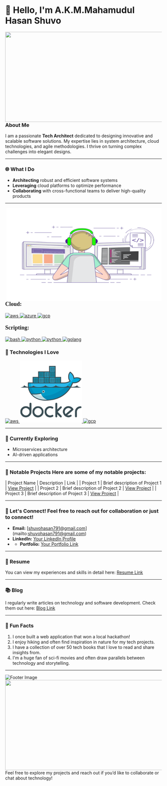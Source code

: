 # 👋 Hello, I'm A.K.M.Mahamudul Hasan Shuvo 

<img align="right" height="290" width="1010" src="https://i.ibb.co.com/dpYhkRP/Untitled-design.png"/>

### About Me 
I am a passionate **Tech Architect** 
dedicated to designing innovative and scalable software solutions. My expertise lies in system architecture, cloud technologies, and agile methodologies. I thrive on turning complex challenges into elegant designs.

--- 

### 🌐 What I Do 
- **Architecting** robust and efficient software systems
- **Leveraging** cloud platforms to optimize performance
- **Collaborating** with cross-functional teams to deliver high-quality products

---
<!-- GIF -->
<img align="right" height="300" width="500" src="https://raw.githubusercontent.com/mikonoid/mikonoid/main/images/gifs/coder3.gif" />


<!-- Cloud Section --> 
<h4><font size="+1" face="Tahoma">Cloud:</font></h4> 
<p align=" left"> 
<a href="[https://aws.amazon.com](https://aws.amazon.com/)" target="_blank" rel="noreferrer"> 
<img src="https://www.logigroup.com/images/Logo_aws.gif" alt="aws" width="80" height="80"/> 
</a> 
<a href="https://azure.microsoft.com/en-in/" target="_blank" rel="noreferrer"> 
<img src="https://www.vectorlogo.zone/logos/microsoft_azure/microsoft_azure-icon.svg" alt="azure" width="80" height="80"/> 
</a> 
<a href="[https://cloud.google.com](https://cloud.google.com/)" target="_blank" rel="noreferrer"> <img src="https://www.gend.co/hs-fs/hubfs/gcp-logo-cloud.png?width=730&name=gcp-logo-cloud.png" alt="gcp" width="80" height="80"/> 
</a>
<!-- Add more cloud-related tools here </р> 
  
<!-- Scripting Section --> 
<h4><font size="+1" face="Tahoma">Scripting:</font></h4> 
<p align="left"> 
<a href="https://www.gnu.org/software/bash/" target="_blank" rel="noreferrer"> 
<img src="https://e7.pngegg.com/pngimages/330/276/png-clipart-bash-shell-script-bourne-shell-scripting-language-unix-shell-shell-rectangle-logo.png" alt="bash" width="100" height="100"/> 
</a> 
<a href="https://www.gnu.org/software/bash/" target="_blank" rel="noreferrer"> 
<img src="https://iconscout.com/lottie-animation/python-logo-12036614" alt="python" width="100" height="100"/> 
</a> 
<a href="[https://www.python.org](https://www.python.org/)" target="_blank" rel="noreferrer"> 
<img src="https://1.giphy.com/media/KAq5w47R9rmTuvWOwa/giphy-webp" alt="python" width="100" height="100"/>
</a> 
<a href="[https://golang.org)(https://golang.org/)" target="_blank" rel="noreferrer"> 
<img src="https://perisync.com/images/gocc.gif" alt="golang" width="100" height="100"/> 
</a>
</p> 

### 🔧 Technologies I Love

<p align=" left">
<a href="[https://aws.amazon.com](https://aws.amazon.com/)" target="_blank" rel="noreferrer"> 
<img src="https://cdn.worldvectorlogo.com/logos/django.svg" alt="aws" width="200" height="200"/> 
</a> 
<a href="https://azure.microsoft.com/en-in/" target="_blank" rel="noreferrer"> 
<img src="https://raw.githubusercontent.com/devicons/devicon/master/icons/docker/docker-original-wordmark.svg" alt="azure" width="200" height="200"/> 
</a> 
<a href="[https://cloud.google.com](https://cloud.google.com/)" target="_blank" rel="noreferrer"> 
  <img src="https://upload.wikimedia.org/wikipedia/commons/thumb/3/39/Kubernetes_logo_without_workmark.svg/2109px-Kubernetes_logo_without_workmark.svg.png" alt="gcp" width="200" height="200"/> 
</a>
</р> 

--- 

### 🌱 Currently Exploring 
- Microservices architecture
- AI-driven applications

--- 

### 💼 Notable Projects Here are some of my notable projects: 
| Project Name | Description | Link | 
| Project 1 | Brief description of Project 1 | [View Project](#) | 
| Project 2 | Brief description of Project 2 | [View Project](#) | 
| Project 3 | Brief description of Project 3 | [View Project](#) | 

--- 

### 🤝 Let's Connect! Feel free to reach out for collaboration or just to connect! 

- **Email:** [shuvohasan791@gmail.com]
(mailto:shuvohasan791@gmail.com)
- **LinkedIn:** [Your LinkedIn Profile](#)
- - **Portfolio:** [Your Portfolio Link](#)

--- 

### 📄 Resume 
You can view my experiences and skills in detail here: [Resume Link](#) 

--- 

### 📚 Blog 
I regularly write articles on technology and software development. Check them out here: [Blog Link](#) 

--- 

### 🎉 Fun Facts 
1. I once built a web application that won a local hackathon!
2. I enjoy hiking and often find inspiration in nature for my tech projects.
3. I have a collection of over 50 tech books that I love to read and share insights from.
4. I'm a huge fan of sci-fi movies and often draw parallels between technology and storytelling.

--- 

![Footer Image](https://via.placeholder.com/1200x200?text=Thank+you+for+visiting!)
<img align="right" height="290" width="1010" src="https://i.ibb.co.com/dpYhkRP/Untitled-design.png"/><!-- Replace with your footer image URL --> 

Feel free to explore my projects and reach out if you’d like to collaborate or chat about technology!
